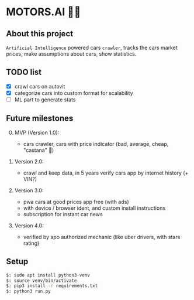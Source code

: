 # MOTORS.AI 🧠🚙

## About this project

`Artificial Intelligence` powered cars `crawler`, tracks the cars market prices, make assumptions about cars, show statistics.

## TODO list

- [x] crawl cars on autovit
- [x] categorize cars into custom format for scalability
- [ ] ML part to generate stats

## Future milestones

0. MVP (Version 1.0):

   - cars crawler, cars with price indicator (bad, average, cheap, "castana" 🌰)

1. Version 2.0:

   - crawl and keep data, in 5 years verify cars app by internet history (+ VIN?)

2. Version 3.0:

   - pwa cars at good prices app free (with ads)
   - with device / browser ident, and custom install instructions
   - subscription for instant car news

3. Version 4.0:
   - verified by apo authorized mechanic (like uber drivers, with stars rating)

## Setup

```BASH
$: sudo apt install python3-venv
$: source venv/bin/activate
$: pip3 install -r requirements.txt
$: python3 run.py
```
